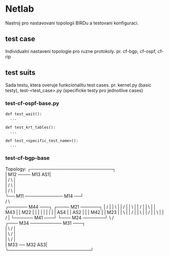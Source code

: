 # Netlab
Nastroj pro nastavovani topologii BIRDu a testovani konfiguraci.

## test case
  Individualni nastaveni topologie pro ruzne protokoly.
  pr. cf-bgp, cf-ospf, cf-rip

## test suits
  Sada testu, ktera overuje funkcionalitu test cases.
  pr. kernel.py (basic testy), test-<test_case>.py (specificke testy pro jednotlive cases)
  
### test-cf-ospf-base.py
    def test_wait():
      ...
       
    def test_krt_tables():
      ...
      
    def test_<specific_test_name>():
      ...

### test-cf-bgp-base
Topology:
       ┌──────────────────────────┐       
       |      M12 ──── M13     AS1|       
       |      /           \       |       
       |     /             \      |       
       |    /               \     |       
       └── M11 ──────────── M14 ──┘       
          /                   \           
 ┌────── M44 ───┐        ┌──── M21 ──────┐ 
 |      /       |        |      \        | 
 |     /        |        |       \       | 
 |    /         |        |        \      | 
 |  M43         |        |        M22    | 
 |   |          |        |         |     | 
 |   |    AS4   |        | AS2     |     | 
 |  M42         |        |        M23    | 
 |     \        |        |        /      | 
 |      \       |        |       /       | 
 |       \      |        |      /        | 
 └────── M41 ───┘        └─── M24 ───────┘ 
           \                 /             
        ┌─── M34 ────────── M31 ───┐        
        |      \            /      |        
        |       \          /       |        
        |        \        /        |        
        |        M33 ── M32     AS3|        
        └──────────────────────────┘        

